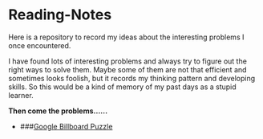 # Reading-Notes
Here is a repository to record my ideas about the interesting problems I once encountered.

I have found lots of interesting problems and always try to figure out the right ways to solve them. Maybe some of them are not that efficient and sometimes looks foolish, but it records my thinking pattern and developing skills. So this would be a kind of memory of my past days as a stupid learner.

**Then come the problems......**

* ###[Google Billboard Puzzle](https://github.com/Arattheft-Yellow/Reading-Notes/blob/master/Google%20Billboard%20Puzzle.md)
